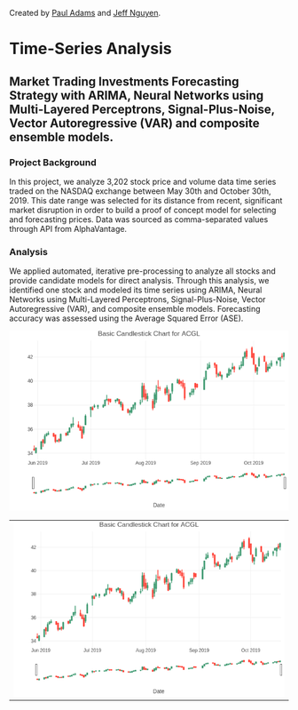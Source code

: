 Created by [Paul Adams](https://github.com/PaulAdams4361) and [Jeff Nguyen](https://github.com/7446Nguyen).
# Time-Series Analysis 
## Market Trading Investments Forecasting Strategy with ARIMA, Neural Networks using Multi-Layered Perceptrons, Signal-Plus-Noise, Vector Autoregressive (VAR) and composite ensemble models.
### Project Background
In this project, we analyze 3,202 stock price and volume data time series traded on the NASDAQ exchange between May 30th and October 30th, 2019. This date range was selected for its distance from recent, significant market disruption in order to build a proof of concept model for selecting and forecasting prices. Data was sourced as comma-separated values through API from AlphaVantage.

### Analysis
We applied automated, iterative pre-processing to analyze all stocks and provide candidate models for direct analysis. Through this analysis, we identified one stock and modeled its time series using ARIMA, Neural Networks using Multi-Layered Perceptrons, Signal-Plus-Noise, Vector Autoregressive (VAR), and composite ensemble models. Forecasting accuracy was assessed using the Average Squared Error (ASE).

<div class="center-me">
    <img src='./project_files/images/Candlestick_Plot.png' />
</div>

<table align="right">
    <tr>
        <td>
            <img src="./project_files/images/Candlestick_Plot.png" class="border" />
        </td>
    </tr>
</table>

